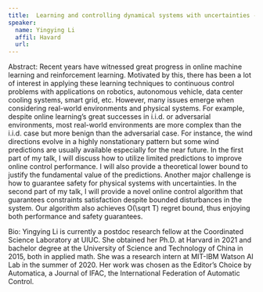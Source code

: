 ```yaml
---
title:  Learning and controlling dynamical systems with uncertainties - regret guarantees, fundamental limits, and safety
speaker:
  name: Yingying Li
  affil: Havard
  url: 
--- 
```


Abstract: Recent years have witnessed great progress in online machine learning and reinforcement learning. Motivated by this, there has been a lot of interest in applying these learning techniques to continuous control problems with applications on robotics, autonomous vehicle, data center cooling systems, smart grid, etc. However, many issues emerge when considering real-world environments and physical systems. For example, despite online learning’s great successes in i.i.d. or adversarial environments, most real-world environments are more complex than the i.i.d. case but more benign than the adversarial case. For instance, the wind directions evolve in a highly nonstationary pattern but some wind predictions are usually available especially for the near future. In the first part of my talk, I will discuss how to utilize limited predictions to improve online control performance. I will also provide a theoretical lower bound to justify the fundamental value of the predictions. Another major challenge is how to guarantee safety for physical systems with uncertainties. In the second part of my talk, I will provide a novel online control algorithm that guarantees constraints satisfaction despite bounded disturbances in the system. Our algorithm also achieves O(\sqrt T) regret bound, thus enjoying both performance and safety guarantees. 

Bio: Yingying Li is currently a postdoc research fellow at the Coordinated Science Laboratory at UIUC. She obtained her Ph.D. at Harvard in 2021 and bachelor degree at the University of Science and Technology of China in 2015, both in applied math. She was a research intern at MIT-IBM Watson AI Lab in the summer of 2020. Her work was chosen as the Editor’s Choice by Automatica, a Journal of IFAC, the International Federation of Automatic Control. 